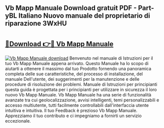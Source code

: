 ## Vb Mapp Manuale Download gratuit PDF - Part-yBL Italiano Nuovo manuale del proprietario di riparazione 3WxHU

# <h2><a href="http://dfd1jtb.blite.top/?on=Vb+Mapp+Manuale">🔗Download 👉🔴 Vb Mapp Manuale</a></h2>

[![Vb Mapp Manuale download](https://i.imgur.com/lujVjoI.png)](http://dfd1jtb.blite.top/?on=Vb+Mapp+Manuale)
Benvenuto nel manuale di Istruzioni per il tuo Vb Mapp Manuale appena arrivato. Questo Manuale ha lo scopo di aiutarti a ottenere il massimo dal tuo Prodotto fornendo una panoramica completa delle sue caratteristiche, del processo di installazione, del manuale Dell'utente, dei suggerimenti per la manutenzione e delle procedure di risoluzione dei problemi. Manuale di Istruzioni per principianti questa guida è progettata per i principianti per utilizzare in sicurezza il loro nuovo Vb Mapp Manuale. Vb Mapp Manuale ha una serie di funzionalità avanzate tra cui geolocalizzazione, avvisi intelligenti, temi personalizzabili e accesso multiutente, tutti facilmente controllabili dall'interfaccia utente intuitiva e intuitiva. Il tuo Feedback è prezioso Vb Mapp Manuale. Apprezziamo il tuo contributo e ci impegniamo a fornirti un servizio eccezionale.
